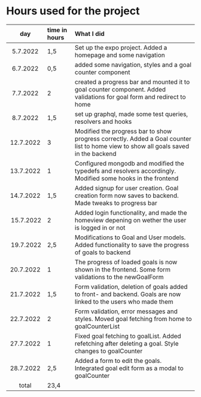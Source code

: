 # Hours used for the project

| day | time in hours | What I did  |
| :----:|:-----| :-----|
| 5.7.2022 |1,5 | Set up the expo project. Added a homepage and some navigation  |
|6.7.2022|0,5|  added some navigation, styles and a goal counter component |
|7.7.2022|2| created a progress bar and mounted it to goal counter component. Added validations for goal form and redirect to home|
|8.7.2022|1,5|  set up graphql, made some test queries, resolvers and hooks |
|12.7.2022|3|  Modified the progress bar to show progress correctly. Added a Goal counter list to home view to show all goals saved in the backend |
|13.7.2022|1|  Configured mongodb and modified the typedefs and resolvers accordingly. Modified some hooks in the frontend |
|14.7.2022|1,5|Added signup for user creation. Goal creation form now saves to backend. Made tweaks to progress bar |
| 15.7.2022| 2 |Added login functionality, and made the homeview depening on wether the user is logged in or not|
| 19.7.2022| 2,5 |Modifications to Goal and User models. Added functionality to save the progress of goals to backend |
| 20.7.2022 |1 | The progress of loaded goals is now shown in the frontend. Some form validations to the newGoalForm |
| 21.7.2022 |1,5 | Form validation, deletion of goals added to front- and backend. Goals are now linked to the users who made them |
| 22.7.2022 |2 | Form validation, error messages and styles. Moved goal fetching from home to goalCounterList |
| 27.7.2022 |1 | Fixed goal fetching to goalList. Added refetching after deleting a goal. Style changes to goalCounter |
| 28.7.2022 |2,5 | Added a form to edit the goals. Integrated goal edit form as a modal to goalCounter |
| total   | 23,4   | | 
